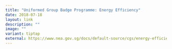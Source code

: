 ```yaml
---
title: "Uniformed Group Badge Programme: Energy Efficiency"
date: 2018-07-18
layout: link
description: ""
image: ""
variant: tiptap
external: https://www.nea.gov.sg/docs/default-source/cgs/energy-efficiency---ug-badge.pdf
---
```

